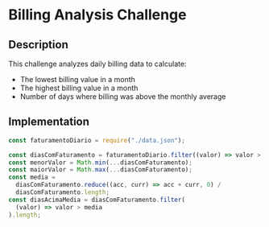 # Billing Analysis Challenge

## Description

This challenge analyzes daily billing data to calculate:

- The lowest billing value in a month
- The highest billing value in a month
- Number of days where billing was above the monthly average

## Implementation

```javascript
const faturamentoDiario = require("./data.json");

const diasComFaturamento = faturamentoDiario.filter((valor) => valor > 0);
const menorValor = Math.min(...diasComFaturamento);
const maiorValor = Math.max(...diasComFaturamento);
const media =
  diasComFaturamento.reduce((acc, curr) => acc + curr, 0) /
  diasComFaturamento.length;
const diasAcimaMedia = diasComFaturamento.filter(
  (valor) => valor > media
).length;
```
